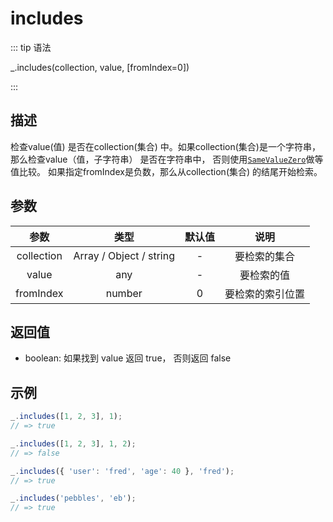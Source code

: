 # includes

::: tip 语法

_.includes(collection, value, [fromIndex=0])

:::

## 描述

检查value(值) 是否在collection(集合) 中。如果collection(集合)是一个字符串，那么检查value（值，子字符串） 是否在字符串中， 否则使用[`SameValueZero`](https://262.ecma-international.org/6.0/#sec-samevaluezero)做等值比较。 如果指定fromIndex是负数，那么从collection(集合) 的结尾开始检索。

## 参数

|    参数    |          类型           | 默认值 |       说明       |
| :--------: | :---------------------: | :----: | :--------------: |
| collection | Array / Object / string |   -    |   要检索的集合   |
|   value    |           any           |   -    |    要检索的值    |
| fromIndex  |         number          |   0    | 要检索的索引位置 |

## 返回值

+ boolean: 如果找到 value 返回 true， 否则返回 false

## 示例

```js
_.includes([1, 2, 3], 1);
// => true

_.includes([1, 2, 3], 1, 2);
// => false

_.includes({ 'user': 'fred', 'age': 40 }, 'fred');
// => true

_.includes('pebbles', 'eb');
// => true
```
